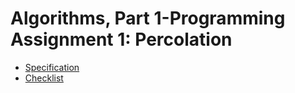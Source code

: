 # Algorithms, Part 1-Programming Assignment 1: Percolation
* [Specification](http://coursera.cs.princeton.edu/algs4/assignments/percolation.html,"鼠标悬停")  
* [Checklist](http://coursera.cs.princeton.edu/algs4/checklists/percolation.html,"鼠标悬停")




